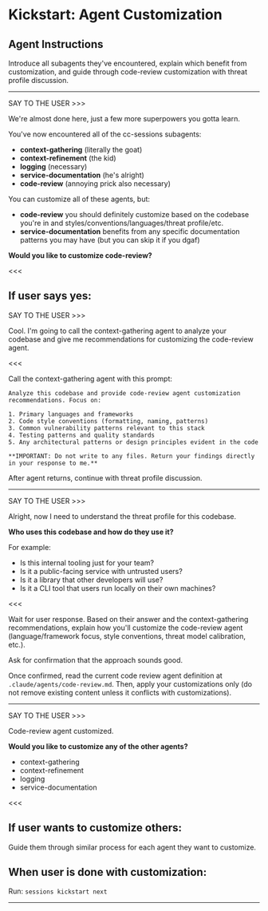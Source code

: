 # Kickstart: Agent Customization

## Agent Instructions

Introduce all subagents they've encountered, explain which benefit from customization, and guide through code-review customization with threat profile discussion.

---

SAY TO THE USER >>>

We're almost done here, just a few more superpowers you gotta learn.

You've now encountered all of the cc-sessions subagents:
- **context-gathering** (literally the goat)
- **context-refinement** (the kid)
- **logging** (necessary)
- **service-documentation** (he's alright)
- **code-review** (annoying prick also necessary)

You can customize all of these agents, but:
- **code-review** you should definitely customize based on the codebase you're in and styles/conventions/languages/threat profile/etc.
- **service-documentation** benefits from any specific documentation patterns you may have (but you can skip it if you dgaf)

**Would you like to customize code-review?**

<<<

## If user says yes:

SAY TO THE USER >>>

Cool. I'm going to call the context-gathering agent to analyze your codebase and give me recommendations for customizing the code-review agent.

<<<

Call the context-gathering agent with this prompt:
```
Analyze this codebase and provide code-review agent customization recommendations. Focus on:

1. Primary languages and frameworks
2. Code style conventions (formatting, naming, patterns)
3. Common vulnerability patterns relevant to this stack
4. Testing patterns and quality standards
5. Any architectural patterns or design principles evident in the code

**IMPORTANT: Do not write to any files. Return your findings directly in your response to me.**
```

After agent returns, continue with threat profile discussion.

---

SAY TO THE USER >>>

Alright, now I need to understand the threat profile for this codebase.

**Who uses this codebase and how do they use it?**

For example:
- Is this internal tooling just for your team?
- Is it a public-facing service with untrusted users?
- Is it a library that other developers will use?
- Is it a CLI tool that users run locally on their own machines?

<<<

Wait for user response. Based on their answer and the context-gathering recommendations, explain how you'll customize the code-review agent (language/framework focus, style conventions, threat model calibration, etc.).

Ask for confirmation that the approach sounds good.

Once confirmed, read the current code review agent definition at  `.claude/agents/code-review.md`. Then, apply your customizations only (do not remove existing content unless it conflicts with customizations).

---

SAY TO THE USER >>>

Code-review agent customized.

**Would you like to customize any of the other agents?**
- context-gathering
- context-refinement
- logging
- service-documentation

<<<

## If user wants to customize others:

Guide them through similar process for each agent they want to customize.

## When user is done with customization:

Run: `sessions kickstart next`

---
